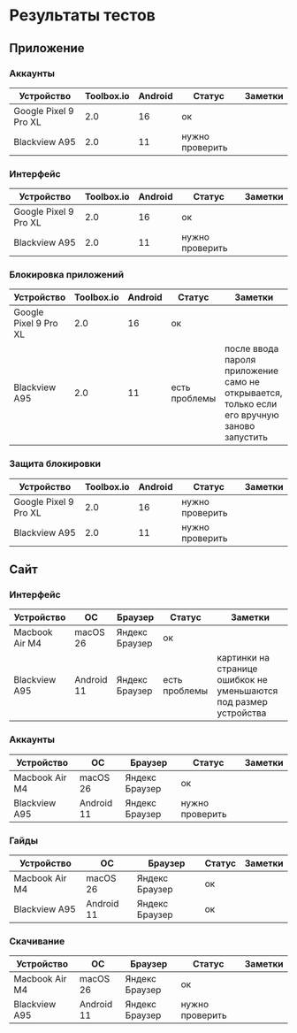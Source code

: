 # Результаты тестов

## Приложение

### Аккаунты
| Устройство            | Toolbox.io | Android | Статус          | Заметки |
|-----------------------|------------|---------|-----------------|---------|
| Google Pixel 9 Pro XL | 2.0        | 16      | ок              |         |
| Blackview A95         | 2.0        | 11      | нужно проверить |         |

### Интерфейс
| Устройство            | Toolbox.io | Android | Статус          | Заметки |
|-----------------------|------------|---------|-----------------|---------|
| Google Pixel 9 Pro XL | 2.0        | 16      | ок              |         |
| Blackview A95         | 2.0        | 11      | нужно проверить |         |

### Блокировка приложений
| Устройство            | Toolbox.io | Android | Статус        | Заметки                                                                                     |
|-----------------------|------------|---------|---------------|---------------------------------------------------------------------------------------------|
| Google Pixel 9 Pro XL | 2.0        | 16      | ок            |                                                                                             |
| Blackview A95         | 2.0        | 11      | есть проблемы | после ввода пароля приложение само не открывается, только если его вручную заново запустить |

### Защита блокировки
| Устройство            | Toolbox.io | Android | Статус          | Заметки |
|-----------------------|------------|---------|-----------------|---------|
| Google Pixel 9 Pro XL | 2.0        | 16      | нужно проверить |         |
| Blackview A95         | 2.0        | 11      | нужно проверить |         |

## Сайт

### Интерфейс
| Устройство     | ОС         | Браузер        | Статус        | Заметки                                                           |
|----------------|------------|----------------|---------------|-------------------------------------------------------------------|
| Macbook Air M4 | macOS 26   | Яндекс Браузер | ок            |                                                                   |
| Blackview A95  | Android 11 | Яндекс Браузер | есть проблемы | картинки на странице ошибкок не уменьшаются под размер устройства |

### Аккаунты
| Устройство     | ОС         | Браузер        | Статус          | Заметки |
|----------------|------------|----------------|-----------------|---------|
| Macbook Air M4 | macOS 26   | Яндекс Браузер | ок              |         |
| Blackview A95  | Android 11 | Яндекс Браузер | нужно проверить |         |

### Гайды
| Устройство     | ОС         | Браузер        | Статус | Заметки |
|----------------|------------|----------------|--------|---------|
| Macbook Air M4 | macOS 26   | Яндекс Браузер | ок     |         |
| Blackview A95  | Android 11 | Яндекс Браузер | ок     |         |

### Скачивание
| Устройство     | ОС         | Браузер        | Статус          | Заметки |
|----------------|------------|----------------|-----------------|---------|
| Macbook Air M4 | macOS 26   | Яндекс Браузер | ок              |         |
| Blackview A95  | Android 11 | Яндекс Браузер | нужно проверить |         |